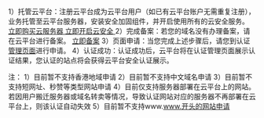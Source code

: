1）托管云平台：注册云平台成为云平台用户（如已有云平台账户无需重复注册），业务托管至云平台服务器，安装安全加固组件，并开启使用所有的云安全服务。
[立即购买云服务器 ](http://manage.qcloud.com/shoppingcart/shop.php?tab=cvm)
[立即开启云安全 ](http://tcecqpoc.fsphere.cn/product/qc.html)
2）完成备案：若您的域名没有办理备案，请在云平台进行备案。
[立即备案](https://passport.qcloud.com/index.php?s_url=http%3A%2F%2Fbeian.qcloud.com%2F) 
3）页面申请：当您完成上述步骤后，请您到认证[管理页面](https://passport.qcloud.com/index.php?s_url=http%3A%2F%2Fconsole.tce.fsphere.c%2Fcertification)进行申请。 
4）认证成功：认证成功后，云平台将在认证管理页面展示认证结果，您认证的站点将会获得云平台安全认证展示。

注：
1）目前暂不支持香港地域申请
2）目前暂不支持中文域名申请
3）目前暂不支持短网址、秒赞等类型网站申请
4）目前仅支持服务器部署在云平台上的网站。若因用户搬迁服务器或域名转卖等情况，导致认证网站对应的服务器不再部署在云平台上，则该认证自动失效
5）目前暂不支持www.www.开头的网站申请